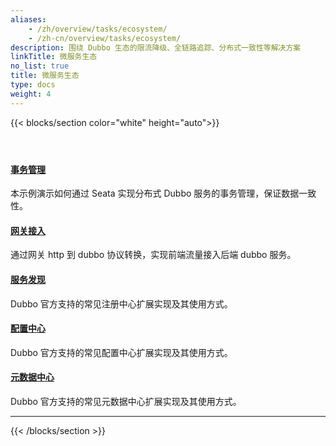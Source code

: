 ```yaml
---
aliases:
    - /zh/overview/tasks/ecosystem/
    - /zh-cn/overview/tasks/ecosystem/
description: 围绕 Dubbo 生态的限流降级、全链路追踪、分布式一致性等解决方案
linkTitle: 微服务生态
no_list: true
title: 微服务生态
type: docs
weight: 4
---
```


{{< blocks/section color="white" height="auto">}}
<div class="td-content list-page">
    <div class="lead"></div><header class="article-meta">
    </header><div class="row">
    <div class="col-sm col-md-6 mb-4">
        <div class="h-100 card shadow" href="#">
            <div class="card-body">
                <h4 class="card-title">
                     <a href='{{< relref "./transaction/" >}}'>事务管理</a>
                </h4>
                <p>本示例演示如何通过 Seata 实现分布式 Dubbo 服务的事务管理，保证数据一致性。</p>
            </div>
        </div>
    </div>
    <div class="col-sm col-md-6 mb-4">
         <div class="h-100 card shadow">
             <div class="card-body">
                 <h4 class="card-title">
                    <a href='{{< relref "./gateway/" >}}'>网关接入</a>
                 </h4>
                 <p>通过网关 http 到 dubbo 协议转换，实现前端流量接入后端 dubbo 服务。</p>
             </div>
         </div>
     </div>
    <div class="col-sm col-md-6 mb-4">
         <div class="h-100 card shadow">
             <div class="card-body">
                 <h4 class="card-title">
                 <a target="_blank" href='{{< relref "../../reference-manual/registry/" >}}'>服务发现</a>
                 </h4>
                 <p>Dubbo 官方支持的常见注册中心扩展实现及其使用方式。</p>
             </div>
         </div>
     </div>
    <div class="col-sm col-md-6 mb-4">
         <div class="h-100 card shadow">
             <div class="card-body">
                 <h4 class="card-title">
                 <a target="_blank" href='{{< relref "../../reference-manual/config-center/" >}}'>配置中心</a>
                 </h4>
                 <p>Dubbo 官方支持的常见配置中心扩展实现及其使用方式。</p>
             </div>
         </div>
     </div>
    <div class="col-sm col-md-6 mb-4">
         <div class="h-100 card shadow">
             <div class="card-body">
                 <h4 class="card-title">
                 <a target="_blank" href='{{< relref "../../reference-manual/metadata-center/" >}}'>元数据中心</a>
                 </h4>
                 <p>Dubbo 官方支持的常见元数据中心扩展实现及其使用方式。</p>
             </div>
         </div>
     </div>
</div>
<hr>
</div>

{{< /blocks/section >}}
